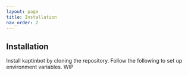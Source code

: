 ```yaml
---
layout: page
title: Installation
nav_order: 2
---
```


## Installation
Install kaptinbot by cloning the repository. Follow the following to set up environment variables. WIP
